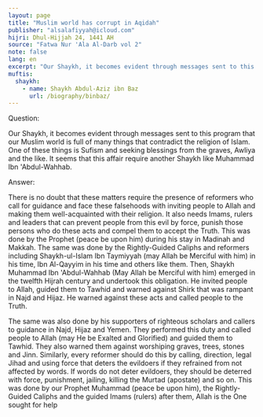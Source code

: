 ```yaml
---
layout: page
title: "Muslim world has corrupt in Aqidah"
publisher: "alsalafiyyah@icloud.com"
hijri: Dhul-Hijjah 24, 1441 AH
source: "Fatwa Nur 'Ala Al-Darb vol 2"
note: false
lang: en
excerpt: "Our Shaykh, it becomes evident through messages sent to this program that our Muslim world is full of many things that contradict the religion of Islam. One of these things is Sufism and seeking blessings from the graves, Awliya and the like. It seems that this affair require another Shaykh like Muhammad Ibn 'Abdul-Wahhab. "
muftis:
  shaykh: 
    - name: Shaykh Abdul-Aziz ibn Baz
      url: /biography/binbaz/
---
```


Question:

Our Shaykh, it becomes evident through messages sent to this program that our Muslim world is full of many things that contradict the religion of Islam. One of these things is Sufism and seeking blessings from the graves, Awliya and the like. It seems that this affair require another Shaykh like Muhammad Ibn 'Abdul-Wahhab.

Answer:

There is no doubt that these matters require the presence of reformers who call for guidance and face these falsehoods with inviting people to Allah and making them well-acquainted with their religion. It also needs Imams, rulers and leaders that can prevent people from this evil by force, punish those persons who do these acts and compel them to accept the Truth. This was done by the Prophet (peace be upon him) during his stay in Madinah and Makkah. The same was done by the Rightly-Guided Caliphs and reformers including Shaykh-ul-Islam Ibn Taymiyyah (may Allah be Merciful with him) in his time, Ibn Al-Qayyim in his time and others like them. Then, Shaykh Muhammad Ibn 'Abdul-Wahhab (May Allah be Merciful with him) emerged in the twelfth Hijrah century and undertook this obligation. He invited people to Allah, guided them to Tawhid and warned against Shirk that was rampant in Najd and Hijaz. He warned against these acts and called people to the Truth. 

The same was also done by his supporters of righteous scholars and callers to guidance in Najd, Hijaz and Yemen. They performed this duty and called people to Allah (may He be Exalted and Glorified) and guided them to Tawhid. They also warned them against worshiping graves, trees, stones and Jinn. Similarly, every reformer should do this by calling, direction, legal Jihad and using force that deters the evildoers if they refrained from not affected by words. If words do not deter evildoers, they should be deterred with force, punishment, jailing, killing the Murtad (apostate) and so on. This was done by our Prophet Muhammad (peace be upon him), the Rightly-Guided Caliphs and the guided Imams (rulers) after them, Allah is the One sought for help
